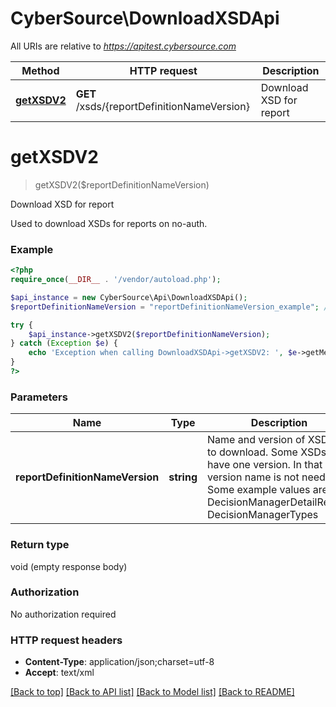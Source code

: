 # CyberSource\DownloadXSDApi

All URIs are relative to *https://apitest.cybersource.com*

Method | HTTP request | Description
------------- | ------------- | -------------
[**getXSDV2**](DownloadXSDApi.md#getXSDV2) | **GET** /xsds/{reportDefinitionNameVersion} | Download XSD for report


# **getXSDV2**
> getXSDV2($reportDefinitionNameVersion)

Download XSD for report

Used to download XSDs for reports on no-auth.

### Example
```php
<?php
require_once(__DIR__ . '/vendor/autoload.php');

$api_instance = new CyberSource\Api\DownloadXSDApi();
$reportDefinitionNameVersion = "reportDefinitionNameVersion_example"; // string | Name and version of XSD file to download. Some XSDs only have one version. In that case version name is not needed. Some example values are DecisionManagerDetailReport, DecisionManagerTypes

try {
    $api_instance->getXSDV2($reportDefinitionNameVersion);
} catch (Exception $e) {
    echo 'Exception when calling DownloadXSDApi->getXSDV2: ', $e->getMessage(), PHP_EOL;
}
?>
```

### Parameters

Name | Type | Description  | Notes
------------- | ------------- | ------------- | -------------
 **reportDefinitionNameVersion** | **string**| Name and version of XSD file to download. Some XSDs only have one version. In that case version name is not needed. Some example values are DecisionManagerDetailReport, DecisionManagerTypes |

### Return type

void (empty response body)

### Authorization

No authorization required

### HTTP request headers

 - **Content-Type**: application/json;charset=utf-8
 - **Accept**: text/xml

[[Back to top]](#) [[Back to API list]](../../README.md#documentation-for-api-endpoints) [[Back to Model list]](../../README.md#documentation-for-models) [[Back to README]](../../README.md)

